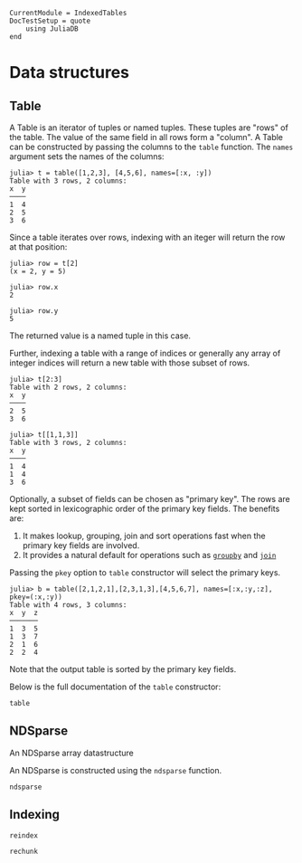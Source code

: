 ```@meta
CurrentModule = IndexedTables
DocTestSetup = quote
    using JuliaDB
end
```
# Data structures

## Table

A Table is an iterator of tuples or named tuples. These tuples are "rows" of the table. The value of the same field in all rows form a "column".
A Table can be constructed by passing the columns to the `table` function. The `names` argument sets the names of the columns:

```jldoctest
julia> t = table([1,2,3], [4,5,6], names=[:x, :y])
Table with 3 rows, 2 columns:
x  y
────
1  4
2  5
3  6
```

Since a table iterates over rows, indexing with an iteger will return the row at that position:

```jldoctest
julia> row = t[2]
(x = 2, y = 5)

julia> row.x
2

julia> row.y
5
```

The returned value is a named tuple in this case.

Further, indexing a table with a range of indices or generally any array of integer indices will return a new table with those subset of rows.

```jldoctest
julia> t[2:3]
Table with 2 rows, 2 columns:
x  y
────
2  5
3  6

julia> t[[1,1,3]]
Table with 3 rows, 2 columns:
x  y
────
1  4
1  4
3  6

```
 Optionally, a subset of fields can be chosen as "primary key". The rows are kept sorted in lexicographic order of the primary key fields. The benefits are:

1. It makes lookup, grouping, join and sort operations fast when the primary key fields are involved.
2. It provides a natural default for operations such as [`groupby`](@ref) and [`join`](@ref)

Passing the `pkey` option to `table` constructor will select the primary keys.

```jldoctest
julia> b = table([2,1,2,1],[2,3,1,3],[4,5,6,7], names=[:x,:y,:z], pkey=(:x,:y))
Table with 4 rows, 3 columns:
x  y  z
───────
1  3  5
1  3  7
2  1  6
2  2  4
```

Note that the output table is sorted by the primary key fields.

Below is the full documentation of the `table` constructor:

```@docs
table
```

## NDSparse

An NDSparse array datastructure

An NDSparse is constructed using the `ndsparse` function.

```@docs
ndsparse
```

## Indexing

```@docs
reindex
```

```@docs
rechunk
```

